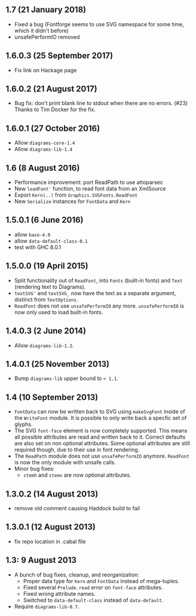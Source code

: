 1.7 (21 January 2018)
---------------------
- Fixed a bug (Fontforge seems to use SVG namespace for some time, which it didn't before)
- unsafePerformIO removed

1.6.0.3 (25 September 2017)
---------------------------

- Fix link on Hackage page

1.6.0.2 (21 August 2017)
------------------------

- Bug fix: don't print blank line to stdout when there are no errors. (#23)
  Thanks to Tim Docker for the fix.

1.6.0.1 (27 October 2016)
-------------------------

- Allow `diagrams-core-1.4`
- Allow `diagrams-lib-1.4`

1.6 (8 August 2016)
-------------------

- Performance improvement: port ReadPath to use attoparsec
- New `loadFont'` function, to read font data from an XmlSource
- Export `Kern(..)` from `Graphics.SVGFonts.ReadFont`
- New `Serialize` instances for `FontData` and `Kern`

1.5.0.1 (6 June 2016)
---------------------

- allow `base-4.9`
- allow `data-default-class-0.1`
- test with GHC 8.0.1

1.5.0.0 (19 April 2015)
-----------------------

- Split functionality out of `ReadFont`, into `Fonts` (built-in fonts) and
  `Text` (rendering text to Diagrams).
- `textSVG'` and `textSVG_` now have the text as a separate argument,
  distinct from `TextOptions`.
- `ReadFont` does not use `unsafePerformIO` any more. `unsafePerformIO` is
  now only used to load built-in fonts.

1.4.0.3 (2 June 2014)
----------------------

- Allow `diagrams-lib-1.2`.

1.4.0.1 (25 November 2013)
--------------------------

- Bump `diagrams-lib` upper bound to `< 1.1`.

1.4 (10 September 2013)
-----------------------

- `FontData` can now be written back to SVG using `makeSvgFont` inside of the `WriteFont` module.
  It is possible to only write back a specfic set of glyphs.
- The SVG `font-face` element is now completely supported.
  This means all possible attributes are read and written back to it.
  Correct defaults are also set on non optional attributes. Some optional attributes are still
  required though, due to their use in font rendering.
- The `ReadPath` module does not use `unsafePerformIO` anymore. `ReadFont` is now the only module with unsafe calls.
- Minor bug fixes:
  - `stemh` and `stemv` are now optional attributes.

1.3.0.2 (14 August 2013)
------------------------

- remove old comment causing Haddock build to fail

1.3.0.1 (12 August 2013)
------------------------

- fix repo location in .cabal file

1.3: 9 August 2013
------------------

- A bunch of bug fixes, cleanup, and reorganization:
  - Proper data type for `Kern` and `FontData` instead of mega-tuples.
  - Fixed several `Prelude.read` error on `font-face` attributes.
  - Fixed wrong attribute names.
  - Switched to `data-default-class` instead of `data-default`.
- Require `diagrams-lib-0.7`.
